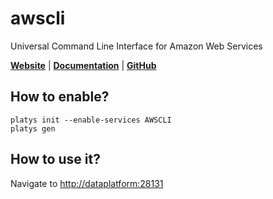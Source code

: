 # awscli

Universal Command Line Interface for Amazon Web Services 

**[Website](https://aws.amazon.com/cli/)** | **[Documentation](https://docs.aws.amazon.com/cli/index.html)** | **[GitHub](https://github.com/aws/aws-cli)**

## How to enable?

```
platys init --enable-services AWSCLI
platys gen
```

## How to use it?

Navigate to <http://dataplatform:28131>